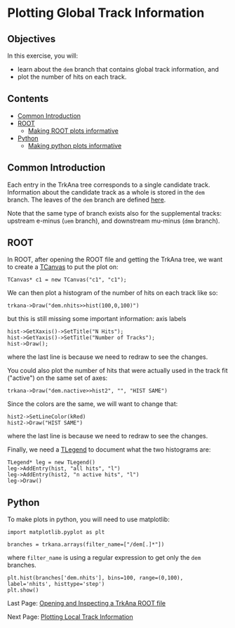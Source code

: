 # Plotting Global Track Information

## Objectives

In this exercise, you will:

* learn about the ```dem``` branch that contains global track information, and
* plot the number of hits on each track.

## Contents

* [Common Introduction](#Common-Introduction)
* [ROOT](#ROOT)
    * [Making ROOT plots informative](#Making-ROOT-plots-informative)
* [Python](#Python)
    * [Making python plots informative](#Making-python-plots-informative)

## Common Introduction

Each entry in the TrkAna tree corresponds to a single candidate track. Information about the candidate track as a whole is stored in the ```dem``` branch. The leaves of the ```dem``` branch are defined [here](https://github.com/Mu2e/TrkAna/blob/v04_00_00/inc/TrkInfo.hh#L57).

Note that the same type of branch exists also for the supplemental tracks: upstream e-minus (```uem``` branch), and downstream mu-minus (```dmm``` branch).

## ROOT

In ROOT, after opening the ROOT file and getting the TrkAna tree, we want to create a [TCanvas](https://root.cern.ch/doc/v628/classTCanvas.html) to put the plot on:

```
TCanvas* c1 = new TCanvas("c1", "c1");
```

We can then plot a histogram of the number of hits on each track like so:

```
trkana->Draw("dem.nhits>>hist(100,0,100)")
```

but this is still missing some important information: axis labels

```
hist->GetXaxis()->SetTitle("N Hits");
hist->GetYaxis()->SetTitle("Number of Tracks");
hist->Draw();
```

where the last line is because we need to redraw to see the changes.


You could also plot the number of hits that were actually used in the track fit ("active") on the same set of axes:

```
trkana->Draw("dem.nactive>>hist2", "", "HIST SAME")
```

Since the colors are the same, we will want to change that:

```
hist2->SetLineColor(kRed)
hist2->Draw("HIST SAME")
```

where the last line is because we need to redraw to see the changes.

Finally, we need a [TLegend](https://root.cern.ch/doc/v628/classTLegend.html) to document what the two histograms are:

```
TLegend* leg = new TLegend()
leg->AddEntry(hist, "all hits", "l")
leg->AddEntry(hist2, "n active hits", "l")
leg->Draw()
```


## Python
To make plots in python, you will need to use matplotlib:

```
import matplotlib.pyplot as plt
```



```
branches = trkana.arrays(filter_name=["/dem[.]*"])
```

where ```filter_name``` is using a regular expression to get only the ```dem``` branches.

```
plt.hist(branches['dem.nhits'], bins=100, range=(0,100), label='nhits', histtype='step')
plt.show()
```



Last Page: [Opening and Inspecting a TrkAna ROOT file](opening.md)

Next Page: [Plotting Local Track Information](reco-mom.md)
